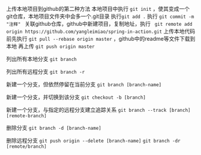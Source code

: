 上传本地项目到github的第二种方法
本地项目中执行 `git init` ，使其变成一个git仓库，本地项目文件夹中会多一个.git目录
执行`git add .`
执行 `git commit -m "注释" `
关联github仓库，github中新建项目，复制地址，执行
` git remote add origin https://github.com/yangleimiao/spring-in-action.git` 
上传本地代码前先执行
`git pull --rebase origin master` ，github中的readme等文件下载到本地
再上传 `git push origin master`

列出所有本地分支
`git branch`

列出所有远程分支 
`git branch -r `

新建一个分支，但依然停留在当前分支
`git branch [branch-name]`

新建一个分支，并切换到该分支
`git checkout -b [branch]`

新建一个分支，与指定的远程分支建立追踪关系
`git branch --track [branch] [remote-branch]`

删除分支
`git branch -d [branch-name]`

删除远程分支
`git push origin --delete [branch-name]`
`git branch -dr [remote/branch]`